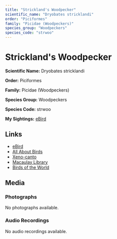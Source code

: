 ```yaml
---
title: "Strickland's Woodpecker"
scientific_name: "Dryobates stricklandi"
order: "Piciformes"
family: "Picidae (Woodpeckers)"
species_group: "Woodpeckers"
species_code: "strwoo"
---
```


# Strickland's Woodpecker

**Scientific Name:** Dryobates stricklandi

**Order:** Piciformes

**Family:** Picidae (Woodpeckers)

**Species Group:** Woodpeckers

**Species Code:** strwoo

**My Sightings:** [eBird](https://ebird.org/lifelist?r=world&time=life&spp=strwoo)

## Links
* [eBird](https://ebird.org/species/strwoo) 
* [All About Birds](https://www.allaboutbirds.org/guide/strwoo) 
* [Xeno-canto](https://www.xeno-canto.org/species/strwoo) 
* [Macaulay Library](https://search.macaulaylibrary.org/catalog?taxonCode=strwoo&sort=rating_rank_desc)
* [Birds of the World](https://birdsoftheworld.org/bow/species/strwoo)

## Media
### Photographs
No photographs available.

### Audio Recordings
No audio recordings available.
